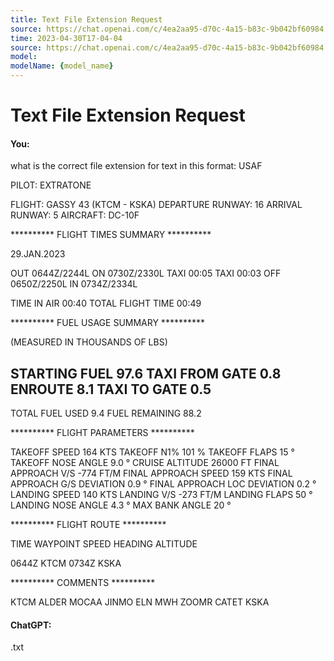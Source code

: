 ```yaml
---
title: Text File Extension Request
source: https://chat.openai.com/c/4ea2aa95-d70c-4a15-b83c-9b042bf60984
time: 2023-04-30T17-04-04
source: https://chat.openai.com/c/4ea2aa95-d70c-4a15-b83c-9b042bf60984
model: 
modelName: {model_name}
---
```


# Text File Extension Request

#### You:
what is the correct file extension for text in this format:
USAF

PILOT: EXTRATONE

FLIGHT:             GASSY 43 (KTCM - KSKA)
DEPARTURE RUNWAY:   16
ARRIVAL RUNWAY:     5
AIRCRAFT:           DC-10F

********** FLIGHT TIMES SUMMARY **********

29.JAN.2023

OUT 0644Z/2244L             ON 0730Z/2330L
    TAXI 00:05                 TAXI 00:03
OFF 0650Z/2250L             IN 0734Z/2334L

TIME IN AIR       00:40
TOTAL FLIGHT TIME 00:49

**********  FUEL USAGE SUMMARY  **********

(MEASURED IN THOUSANDS OF LBS)

STARTING FUEL                    97.6
TAXI FROM GATE                    0.8
ENROUTE                           8.1
TAXI TO GATE                      0.5
----
TOTAL FUEL USED                   9.4
FUEL REMAINING                   88.2


**********  FLIGHT PARAMETERS   **********

TAKEOFF SPEED                     164 KTS
TAKEOFF N1%                       101 %
TAKEOFF FLAPS                      15 °
TAKEOFF NOSE ANGLE                9.0 °
CRUISE ALTITUDE                 26000 FT
FINAL APPROACH V/S               -774 FT/M
FINAL APPROACH SPEED              159 KTS
FINAL APPROACH G/S DEVIATION      0.9 °
FINAL APPROACH LOC DEVIATION      0.2 °
LANDING SPEED                     140 KTS
LANDING V/S                      -273 FT/M
LANDING FLAPS                      50 °
LANDING NOSE ANGLE                4.3 °
MAX BANK ANGLE                     20 °

**********     FLIGHT ROUTE     **********

TIME    WAYPOINT    SPEED     HEADING      ALTITUDE

0644Z   KTCM
0734Z   KSKA

**********       COMMENTS       **********

KTCM ALDER MOCAA JINMO ELN MWH ZOOMR CATET KSKA


#### ChatGPT:
.txt
